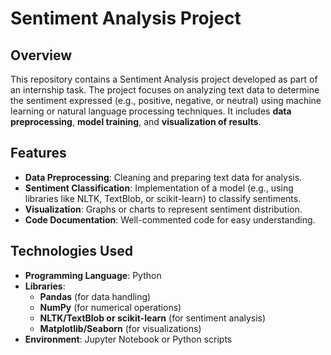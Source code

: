# Sentiment Analysis Project

## Overview
This repository contains a Sentiment Analysis project developed as part of an internship task. The project focuses on analyzing text data to determine the sentiment expressed (e.g., positive, negative, or neutral) using machine learning or natural language processing techniques. It includes **data preprocessing**, **model training**, and **visualization of results**.

## Features
- **Data Preprocessing**: Cleaning and preparing text data for analysis.
- **Sentiment Classification**: Implementation of a model (e.g., using libraries like NLTK, TextBlob, or scikit-learn) to classify sentiments.
- **Visualization**: Graphs or charts to represent sentiment distribution.
- **Code Documentation**: Well-commented code for easy understanding.

## Technologies Used
- **Programming Language**: Python
- **Libraries**:
  - **Pandas** (for data handling)
  - **NumPy** (for numerical operations)
  - **NLTK/TextBlob or scikit-learn** (for sentiment analysis)
  - **Matplotlib/Seaborn** (for visualizations)
- **Environment**: Jupyter Notebook or Python scripts
